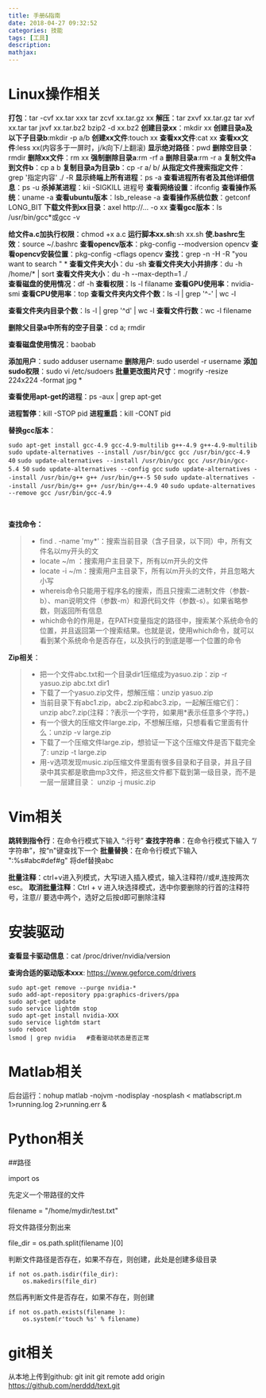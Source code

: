 ```yaml
---
title: 手册&指南
date: 2018-04-27 09:32:52
categories: 技能
tags: [工具]
description:
mathjax:
---
```


# Linux操作相关

**打包**：tar -cvf xx.tar xxx
	  tar zcvf xx.tar.gz xx
**解压**：tar zxvf xx.tar.gz
	  tar xvf xx.tar
	  tar jxvf xx.tar.bz2
	  bzip2 -d xx.bz2
**创建目录xx**：mkdir xx
**创建目录a及以下子目录b**:mkdir -p a/b
**创建xx文件**:touch xx
**查看xx文件**:cat xx
**查看xx文件**:less xx(内容多于一屏时，j/k向下/上翻滚)
**显示绝对路径**：pwd
**删除空目录**：rmdir
**删除xx文件**：rm xx
**强制删除目录a**:rm -rf a
**删除目录a**:rm -r a
**复制文件a到文件b**：cp a b
**复制目录a为目录b**：cp -r a/ b/
**从指定文件搜索指定文件**：grep '指定内容' ./ -R
**显示终端上所有进程**：ps -a
**查看进程所有者及其他详细信息**：ps -u
**杀掉某进程**：kii -SIGKILL 进程号
**查看网络设置**：ifconfig
**查看操作系统**：uname -a
**查看ubuntu版本**：lsb_release -a
**查看操作系统位数**：getconf LONG_BIT
**下载文件到xx目录**：axel http://... -o xx
**查看gcc版本**：ls /usr/bin/gcc*或gcc -v

**给文件a.c加执行权限**：chmod +x a.c
**运行脚本xx.sh**:sh xx.sh
**使.bashrc生效**：source ~/.bashrc
**查看opencv版本**：pkg-config --modversion opencv
**查看opencv安装位置**：pkg-config -cflags opencv
**查找**：grep -n -H -R "you want to search " *
**查看文件夹大小**：du -sh
**查看文件夹大小并排序**：du -h /home/* | sort
**查看文件夹大小**：du -h --max-depth=1 ./  
**查看磁盘的使用情况**：df -h
**查看权限**：ls -l filaname 
**查看GPU使用率**：nvidia-smi
**查看CPU使用率**：top
**查看文件夹内文件个数**：ls -l | grep '^-' | wc -l

**查看文件夹内目录个数**：ls -l | grep '^d' | wc -l
**查看文件行数**：wc -l filename

**删除父目录a中所有的空子目录**：cd a; rmdir 

**查看磁盘使用情况**：baobab

**添加用户**：sudo adduser username
**删除用户**: sudo userdel -r username
**添加sudo权限**：sudo vi /etc/sudoers
**批量更改图片尺寸**：mogrify -resize 224x224 -format jpg *

**查看使用apt-get的进程**：ps -aux | grep apt-get

**进程暂停**：kill -STOP pid
**进程重启**：kill -CONT pid

**替换gcc版本**：

`sudo apt-get install gcc-4.9 gcc-4.9-multilib g++-4.9 g++-4.9-multilib`
`sudo update-alternatives --install /usr/bin/gcc gcc /usr/bin/gcc-4.9 40`
`sudo update-alternatives --install /usr/bin/gcc gcc /usr/bin/gcc-5.4 50`
`sudo update-alternatives --config gcc`
`sudo update-alternatives --install /usr/bin/g++ g++ /usr/bin/g++-5 50` 
`sudo update-alternatives --install /usr/bin/g++ g++ /usr/bin/g++-4.9 40`
`sudo update-alternatives --remove gcc /usr/bin/gcc-4.9`

​	

**查找命令：**

> - find . -name 'my*'：搜索当前目录（含子目录，以下同）中，所有文件名以my开头的文
> - locate ~/m ：搜索用户主目录下，所有以m开头的文件
> - locate -i ~/m：搜索用户主目录下，所有以m开头的文件，并且忽略大小写
> - whereis命令只能用于程序名的搜索，而且只搜索二进制文件（参数-b）、man说明文件（参数-m）和源代码文件（参数-s）。如果省略参数，则返回所有信息
> - which命令的作用是，在PATH变量指定的路径中，搜索某个系统命令的位置，并且返回第一个搜索结果。也就是说，使用which命令，就可以看到某个系统命令是否存在，以及执行的到底是哪一个位置的命令



**Zip相关**：

> - 把一个文件abc.txt和一个目录dir1压缩成为yasuo.zip：zip -r yasuo.zip abc.txt dir1
> - 下载了一个yasuo.zip文件，想解压缩：unzip yasuo.zip
> - 当前目录下有abc1.zip，abc2.zip和abc3.zip，一起解压缩它们：unzip abc\?.zip(注释：?表示一个字符，如果用*表示任意多个字符。)
> - 有一个很大的压缩文件large.zip，不想解压缩，只想看看它里面有什么：unzip -v large.zip
> - 下载了一个压缩文件large.zip，想验证一下这个压缩文件是否下载完全了: unzip -t large.zip
> - 用-v选项发现music.zip压缩文件里面有很多目录和子目录，并且子目录中其实都是歌曲mp3文件，把这些文件都下载到第一级目录，而不是一层一层建目录： unzip -j music.zip



# Vim相关

**跳转到指令行**：在命令行模式下输入  “:行号”
**查找字符串**：在命令行模式下输入 “/字符串”，按“n"键查找下一个
**批量替换**：在命令行模式下输入 ":%s#abc#def#g"   将def替换abc

**批量注释**：ctrl+v进入列模式，大写I进入插入模式，输入注释符//或#,连按两次esc。
**取消批量注释**：Ctrl + v 进入块选择模式，选中你要删除的行首的注释符号，注意// 要选中两个，选好之后按d即可删除注释

# 安装驱动

**查看显卡驱动信息**：cat /proc/driver/nvidia/version

**查询合适的驱动版本xxx**: https://www.geforce.com/drivers

```
sudo apt-get remove --purge nvidia-*
sudo add-apt-repository ppa:graphics-drivers/ppa
sudo apt-get update
sudo service lightdm stop
sudo apt-get install nvidia-XXX
sudo service lightdm start
sudo reboot
lsmod | grep nvidia   #查看驱动状态是否正常
```

# Matlab相关

后台运行：nohup matlab -nojvm -nodisplay -nosplash < matlabscript.m 1>running.log 2>running.err &

# Python相关

##路径

import os

先定义一个带路径的文件

filename = "/home/mydir/test.txt"

将文件路径分割出来

file_dir = os.path.split(filename )[0]

判断文件路径是否存在，如果不存在，则创建，此处是创建多级目录

    if not os.path.isdir(file_dir):
        os.makedirs(file_dir)
然后再判断文件是否存在，如果不存在，则创建

    if not os.path.exists(filename ):
        os.system(r'touch %s' % filename)
# git相关

从本地上传到github:
git init
git remote add origin https://github.com/nerddd/text.git  


